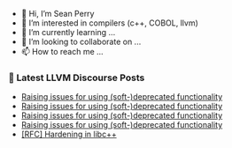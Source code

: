 - 👋 Hi, I’m Sean Perry
- 👀 I’m interested in compilers (c++, COBOL, llvm)
- 🌱 I’m currently learning ...
- 💞️ I’m looking to collaborate on ...
- 📫 How to reach me ...

<!---
s66perry/s66perry is a ✨ special ✨ repository because its `README.md` (this file) appears on your GitHub profile.
You can click the Preview link to take a look at your changes.
--->
### 📕 Latest LLVM Discourse Posts

<!-- DISCOURSE-LLVM:START -->
- [Raising issues for using &lpar;soft-&rpar;deprecated functionality](https://discourse.llvm.org/t/raising-issues-for-using-soft-deprecated-functionality/74283#post_4)
- [Raising issues for using &lpar;soft-&rpar;deprecated functionality](https://discourse.llvm.org/t/raising-issues-for-using-soft-deprecated-functionality/74283#post_3)
- [Raising issues for using &lpar;soft-&rpar;deprecated functionality](https://discourse.llvm.org/t/raising-issues-for-using-soft-deprecated-functionality/74283#post_2)
- [Raising issues for using &lpar;soft-&rpar;deprecated functionality](https://discourse.llvm.org/t/raising-issues-for-using-soft-deprecated-functionality/74283#post_1)
- [[RFC] Hardening in libc++](https://discourse.llvm.org/t/rfc-hardening-in-libc/73925#post_6)
<!-- DISCOURSE-LLVM:END -->
